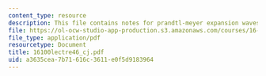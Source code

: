```yaml
---
content_type: resource
description: This file contains notes for prandtl-meyer expansion waves.
file: https://ol-ocw-studio-app-production.s3.amazonaws.com/courses/16-100-aerodynamics-fall-2005/a3635cea7b71616c3611e0f5d9183964_16100lectre46_cj.pdf
file_type: application/pdf
resourcetype: Document
title: 16100lectre46_cj.pdf
uid: a3635cea-7b71-616c-3611-e0f5d9183964
---
```

